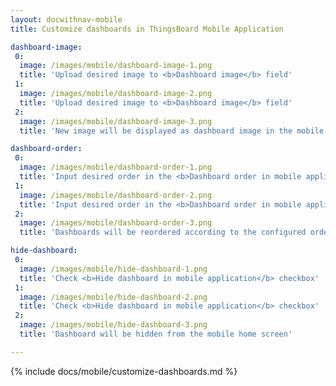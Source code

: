 ```yaml
---
layout: docwithnav-mobile
title: Customize dashboards in ThingsBoard Mobile Application

dashboard-image:
 0:
  image: /images/mobile/dashboard-image-1.png
  title: 'Upload desired image to <b>Dashboard image</b> field'
 1:
  image: /images/mobile/dashboard-image-2.png
  title: 'Upload desired image to <b>Dashboard image</b> field'
 2:
  image: /images/mobile/dashboard-image-3.png
  title: 'New image will be displayed as dashboard image in the mobile home screen instead of default placeholder'

dashboard-order:
 0:
  image: /images/mobile/dashboard-order-1.png
  title: 'Input desired order in the <b>Dashboard order in mobile application</b> field'
 1:
  image: /images/mobile/dashboard-order-2.png
  title: 'Input desired order in the <b>Dashboard order in mobile application</b> field'
 2:
  image: /images/mobile/dashboard-order-3.png
  title: 'Dashboards will be reordered according to the configured order in the mobile home screen'

hide-dashboard:
 0:
  image: /images/mobile/hide-dashboard-1.png
  title: 'Check <b>Hide dashboard in mobile application</b> checkbox'
 1:
  image: /images/mobile/hide-dashboard-2.png
  title: 'Check <b>Hide dashboard in mobile application</b> checkbox'
 2:
  image: /images/mobile/hide-dashboard-3.png
  title: 'Dashboard will be hidden from the mobile home screen'

---
```


{% include docs/mobile/customize-dashboards.md %}
